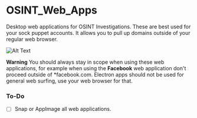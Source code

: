 # OSINT_Web_Apps
Desktop web applications for OSINT Investigations. These are best used for your sock puppet accounts. It allows you to pull up domains outside of your regular web browser.

![Alt Text](https://media.giphy.com/media/RaLIOPl8MLyWA/giphy.gif)

**Warning**
You should always stay in scope when using these web applications, for example when using the **Facebook** web application don't proceed outside of *facebook.com. Electron apps should not be used for general web surfing, use your web browser for that.

### To-Do
- [ ] Snap or AppImage all web applications.
